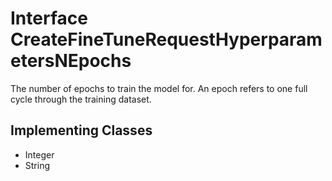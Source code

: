 

# Interface CreateFineTuneRequestHyperparametersNEpochs

The number of epochs to train the model for. An epoch refers to one full cycle through the training dataset. 
## Implementing Classes

* Integer
* String


